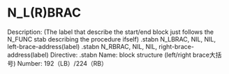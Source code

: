 # N_L(R)BRAC

Description: (The label that describe the start/end block  just follows the N_FUNC stab describing the procedure ifself)
.stabn N_LBRAC, NIL, NIL, left-brace-address(label)
.stabn N_RBRAC, NIL, NIL, right-brace-address(label)
Directive: .stabn
Name: block structure
(left/right brace大括号)
Number: 192（LB）/224（RB）